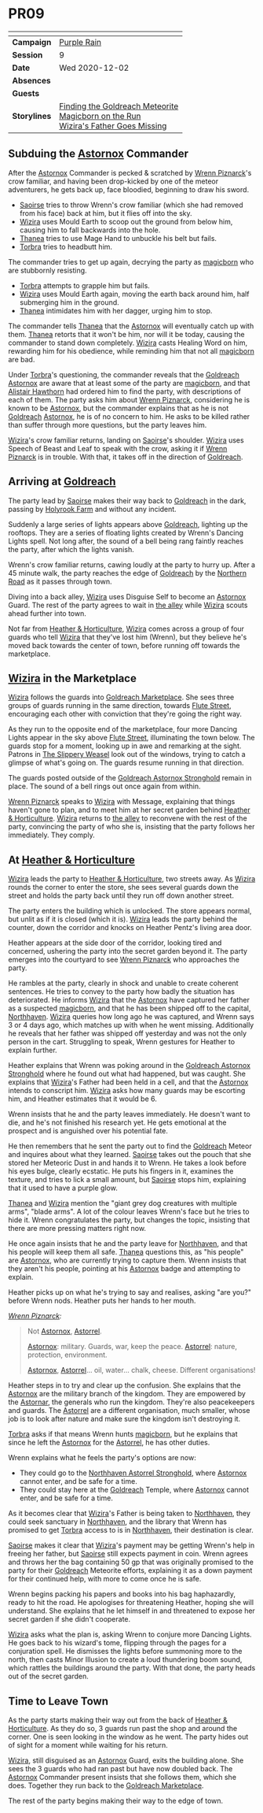 # PR09

| []() | |
| --- | --- |
| **Campaign** | [Purple Rain](../README.md) |
| **Session** | 9 |
| **Date** | Wed 2020-12-02 |
| **Absences** | |
| **Guests** | |
| **Storylines** | [Finding the Goldreach Meteorite](../storylines.md/finding-the-goldreach-meteorite.md)<br />[Magicborn on the Run](../storylines.md/magicborn-on-the-run.md)<br />[Wizira's Father Goes Missing](../storylines.md/wiziras-father-goes-missing.md) |

## Subduing the [Astornox](../../../astarus/civilisations/kingdom-of-astor/organisations/astornox.md) Commander

After the [Astornox](../../../astarus/civilisations/kingdom-of-astor/organisations/astornox.md) Commander is pecked & scratched by [Wrenn Piznarck](../../../astarus/people/wrenn-piznarck.md)'s crow familiar, and having been drop-kicked by one of the meteor adventurers, he gets back up, face bloodied, beginning to draw his sword.

- [Saoirse](../../../astarus/people/saoirse.md) tries to throw Wrenn's crow familiar (which she had removed from his face) back at him, but it flies off into the sky.
- [Wizira](../../../astarus/people/wizira.md) uses Mould Earth to scoop out the ground from below him, causing him to fall backwards into the hole.
- [Thanea](../../../astarus/people/thanea.md) tries to use Mage Hand to unbuckle his belt but fails.
- [Torbra](../../../astarus/people/torbra.md) tries to headbutt him.

The commander tries to get up again, decrying the party as [magicborn](../../../astarus/civilisations/kingdom-of-astor/magicborn.md) who are stubbornly resisting.

- [Torbra](../../../astarus/people/torbra.md) attempts to grapple him but fails.
- [Wizira](../../../astarus/people/wizira.md) uses Mould Earth again, moving the earth back around him, half submerging him in the ground.
- [Thanea](../../../astarus/people/thanea.md) intimidates him with her dagger, urging him to stop.

The commander tells [Thanea](../../../astarus/people/thanea.md) that the [Astornox](../../../astarus/civilisations/kingdom-of-astor/organisations/astornox.md) will eventually catch up with them. [Thanea](../../../astarus/people/thanea.md) retorts that it won't be him, nor will it be today, causing the commander to stand down completely. [Wizira](../../../astarus/people/wizira.md) casts Healing Word on him, rewarding him for his obedience, while reminding him that not all [magicborn](../../../astarus/civilisations/kingdom-of-astor/magicborn.md) are bad.

Under [Torbra](../../../astarus/people/torbra.md)'s questioning, the commander reveals that the [Goldreach](../../../astarus/civilisations/kingdom-of-astor/settlements/goldreach/README.md) [Astornox](../../../astarus/civilisations/kingdom-of-astor/organisations/astornox.md) are aware that at least some of the party are [magicborn](../../../astarus/civilisations/kingdom-of-astor/magicborn.md), and that [Alistair Hawthorn](../../../astarus/people/alistair-hawthorn.md) had ordered him to find the party, with descriptions of each of them. The party asks him about [Wrenn Piznarck](../../../astarus/people/wrenn-piznarck.md), considering he is known to be [Astornox](../../../astarus/civilisations/kingdom-of-astor/organisations/astornox.md), but the commander explains that as he is not [Goldreach](../../../astarus/civilisations/kingdom-of-astor/settlements/goldreach/README.md) [Astornox](../../../astarus/civilisations/kingdom-of-astor/organisations/astornox.md), he is of no concern to him. He asks to be killed rather than suffer through more questions, but the party leaves him.

[Wizira](../../../astarus/people/wizira.md)'s crow familiar returns, landing on [Saoirse](../../../astarus/people/saoirse.md)'s shoulder. [Wizira](../../../astarus/people/wizira.md) uses Speech of Beast and Leaf to speak with the crow, asking it if [Wrenn Piznarck](../../../astarus/people/wrenn-piznarck.md) is in trouble. With that, it takes off in the direction of [Goldreach](../../../astarus/civilisations/kingdom-of-astor/settlements/goldreach/README.md).

## Arriving at [Goldreach](../../../astarus/civilisations/kingdom-of-astor/settlements/goldreach/README.md)

The party lead by [Saoirse](../../../astarus/people/saoirse.md) makes their way back to [Goldreach](../../../astarus/civilisations/kingdom-of-astor/settlements/goldreach/README.md) in the dark, passing by [Holyrook Farm](../../../astarus/civilisations/kingdom-of-astor/settlements/goldreach/places/holyrook-farm.md) and without any incident.

Suddenly a large series of lights appears above [Goldreach](../../../astarus/civilisations/kingdom-of-astor/settlements/goldreach/README.md), lighting up the rooftops. They are a series of floating lights created by Wrenn's Dancing Lights spell. Not long after, the sound of a bell being rang faintly reaches the party, after which the lights vanish.

Wrenn's crow familiar returns, cawing loudly at the party to hurry up. After a 45 minute walk, the party reaches the edge of [Goldreach](../../../astarus/civilisations/kingdom-of-astor/settlements/goldreach/README.md) by the [Northern Road](../../../astarus/places/roads/northern-road.md) as it passes through town.

Diving into a back alley, [Wizira](../../../astarus/people/wizira.md) uses Disguise Self to become an [Astornox](../../../astarus/civilisations/kingdom-of-astor/organisations/astornox.md) Guard. The rest of the party agrees to wait in [the alley](../../../astarus/places/buildings/shops/the-alley.md) while [Wizira](../../../astarus/people/wizira.md) scouts ahead further into town.

Not far from [Heather & Horticulture](../../../astarus/civilisations/kingdom-of-astor/settlements/goldreach/places/heather-and-horticulture.md), [Wizira](../../../astarus/people/wizira.md) comes across a group of four guards who tell [Wizira](../../../astarus/people/wizira.md) that they've lost him (Wrenn), but they believe he's moved back towards the center of town, before running off towards the marketplace.

## [Wizira](../../../astarus/people/wizira.md) in the Marketplace

[Wizira](../../../astarus/people/wizira.md) follows the guards into [Goldreach Marketplace](../../../astarus/civilisations/kingdom-of-astor/settlements/goldreach/places/goldreach-marketplace.md). She sees three groups of guards running in the same direction, towards [Flute Street](../../../astarus/civilisations/kingdom-of-astor/settlements/goldreach/places/flute-street.md), encouraging each other with conviction that they're going the right way.

As they run to the opposite end of the marketplace, four more Dancing Lights appear in the sky above [Flute Street](../../../astarus/civilisations/kingdom-of-astor/settlements/goldreach/places/flute-street.md), illuminating the town below. The guards stop for a moment, looking up in awe and remarking at the sight. Patrons in [The Slippery Weasel](../../../astarus/civilisations/kingdom-of-astor/settlements/goldreach/places/the-slippery-weasel.md) look out of the windows, trying to catch a glimpse of what's going on. The guards resume running in that direction.

The guards posted outside of the [Goldreach Astornox Stronghold](../../../astarus/civilisations/kingdom-of-astor/settlements/goldreach/places/goldreach-astornox-stronghold.md) remain in place. The sound of a bell rings out once again from within.

[Wrenn Piznarck](../../../astarus/people/wrenn-piznarck.md) speaks to [Wizira](../../../astarus/people/wizira.md) with Message, explaining that things haven't gone to plan, and to meet him at her secret garden behind [Heather & Horticulture](../../../astarus/civilisations/kingdom-of-astor/settlements/goldreach/places/heather-and-horticulture.md). [Wizira](../../../astarus/people/wizira.md) returns to [the alley](../../../astarus/places/buildings/shops/the-alley.md) to reconvene with the rest of the party, convincing the party of who she is, insisting that the party follows her immediately. They comply.

## At [Heather & Horticulture](../../../astarus/civilisations/kingdom-of-astor/settlements/goldreach/places/heather-and-horticulture.md)

[Wizira](../../../astarus/people/wizira.md) leads the party to [Heather & Horticulture](../../../astarus/civilisations/kingdom-of-astor/settlements/goldreach/places/heather-and-horticulture.md), two streets away. As [Wizira](../../../astarus/people/wizira.md) rounds the corner to enter the store, she sees several guards down the street and holds the party back until they run off down another street.

The party enters the building which is unlocked. The store appears normal, but unlit as if it is closed (which it is). [Wizira](../../../astarus/people/wizira.md) leads the party behind the counter, down the corridor and knocks on Heather Pentz's living area door.

Heather appears at the side door of the corridor, looking tired and concerned, ushering the party into the secret garden beyond it. The party emerges into the courtyard to see [Wrenn Piznarck](../../../astarus/people/wrenn-piznarck.md) who approaches the party.

He rambles at the party, clearly in shock and unable to create coherent sentences. He tries to convey to the party how badly the situation has deteriorated. He informs [Wizira](../../../astarus/people/wizira.md) that the [Astornox](../../../astarus/civilisations/kingdom-of-astor/organisations/astornox.md) have captured her father as a suspected [magicborn](../../../astarus/civilisations/kingdom-of-astor/magicborn.md), and that he has been shipped off to the capital, [Northhaven](../../../astarus/places/cities/northhaven.md). [Wizira](../../../astarus/people/wizira.md) queries how long ago he was captured, and Wrenn says 3 or 4 days ago, which matches up with when he went missing. Additionally he reveals that her father was shipped off yesterday and was not the only person in the cart. Struggling to speak, Wrenn gestures for Heather to explain further.

Heather explains that Wrenn was poking around in the [Goldreach Astornox Stronghold](../../../astarus/civilisations/kingdom-of-astor/settlements/goldreach/places/goldreach-astornox-stronghold.md) where he found out what had happened, but was caught. She explains that [Wizira](../../../astarus/people/wizira.md)'s Father had been held in a cell, and that the [Astornox](../../../astarus/civilisations/kingdom-of-astor/organisations/astornox.md) intends to conscript him. [Wizira](../../../astarus/people/wizira.md) asks how many guards may be escorting him, and Heather estimates that it would be 6.

Wrenn insists that he and the party leaves immediately. He doesn't want to die, and he's not finished his research yet. He gets emotional at the prospect and is anguished over his potential fate.

He then remembers that he sent the party out to find the [Goldreach](../../../astarus/civilisations/kingdom-of-astor/settlements/goldreach/README.md) Meteor and inquires about what they learned. [Saoirse](../../../astarus/people/saoirse.md) takes out the pouch that she stored her Meteoric Dust in and hands it to Wrenn. He takes a look before his eyes bulge, clearly ecstatic. He puts his fingers in it, examines the texture, and tries to lick a small amount, but [Saoirse](../../../astarus/people/saoirse.md) stops him, explaining that it used to have a purple glow.

[Thanea](../../../astarus/people/thanea.md) and [Wizira](../../../astarus/people/wizira.md) mention the "giant grey dog creatures with multiple arms", "blade arms". A lot of the colour leaves Wrenn's face but he tries to hide it. Wrenn congratulates the party, but changes the topic, insisting that there are more pressing matters right now.

He once again insists that he and the party leave for [Northhaven](../../../astarus/places/cities/northhaven.md), and that his people will keep them all safe. [Thanea](../../../astarus/people/thanea.md) questions this, as "his people" are [Astornox](../../../astarus/civilisations/kingdom-of-astor/organisations/astornox.md), who are currently trying to capture them. Wrenn insists that they aren't his people, pointing at his [Astornox](../../../astarus/civilisations/kingdom-of-astor/organisations/astornox.md) badge and attempting to explain.

Heather picks up on what he's trying to say and realises, asking "are you?" before Wrenn nods. Heather puts her hands to her mouth.

*[Wrenn Piznarck](../../../astarus/people/wrenn-piznarck.md):*

> Not [Astornox](../../../astarus/civilisations/kingdom-of-astor/organisations/astornox.md), [Astorrel](../../../astarus/civilisations/kingdom-of-astor/organisations/astorrel/astorrel.md).
>
> [Astornox](../../../astarus/civilisations/kingdom-of-astor/organisations/astornox.md): military. Guards, war, keep the peace. [Astorrel](../../../astarus/civilisations/kingdom-of-astor/organisations/astorrel/astorrel.md): nature, protection, environment.
>
> [Astornox](../../../astarus/civilisations/kingdom-of-astor/organisations/astornox.md), [Astorrel](../../../astarus/civilisations/kingdom-of-astor/organisations/astorrel/astorrel.md)... oil, water... chalk, cheese. Different organisations!

Heather steps in to try and clear up the confusion. She explains that the [Astornox](../../../astarus/civilisations/kingdom-of-astor/organisations/astornox.md) are the military branch of the kingdom. They are empowered by the [Astornar](../../../astarus/civilisations/kingdom-of-astor/organisations/astornar.md), the generals who run the kingdom. They're also peacekeepers and guards. The [Astorrel](../../../astarus/civilisations/kingdom-of-astor/organisations/astorrel/astorrel.md) are a different organisation, much smaller, whose job is to look after nature and make sure the kingdom isn't destroying it.

[Torbra](../../../astarus/people/torbra.md) asks if that means Wrenn hunts [magicborn](../../../astarus/civilisations/kingdom-of-astor/magicborn.md), but he explains that since he left the [Astornox](../../../astarus/civilisations/kingdom-of-astor/organisations/astornox.md) for the [Astorrel](../../../astarus/civilisations/kingdom-of-astor/organisations/astorrel/astorrel.md), he has other duties.

Wrenn explains what he feels the party's options are now:

- They could go to the [Northhaven Astorrel Stronghold](../../../astarus/places/strongholds/northhaven-astorrel-stronghold.md), where [Astornox](../../../astarus/civilisations/kingdom-of-astor/organisations/astornox.md) cannot enter, and be safe for a time.
- They could stay here at the [Goldreach](../../../astarus/civilisations/kingdom-of-astor/settlements/goldreach/README.md) Temple, where [Astornox](../../../astarus/civilisations/kingdom-of-astor/organisations/astornox.md) cannot enter, and be safe for a time.

As it becomes clear that [Wizira](../../../astarus/people/wizira.md)'s Father is being taken to [Northhaven](../../../astarus/places/cities/northhaven.md), they could seek sanctuary in [Northhaven](../../../astarus/places/cities/northhaven.md), and the library that Wrenn has promised to get [Torbra](../../../astarus/people/torbra.md) access to is in [Northhaven](../../../astarus/places/cities/northhaven.md), their destination is clear.

[Saoirse](../../../astarus/people/saoirse.md) makes it clear that [Wizira](../../../astarus/people/wizira.md)'s payment may be getting Wrenn's help in freeing her father, but [Saoirse](../../../astarus/people/saoirse.md) still expects payment in coin. Wrenn agrees and throws her the bag containing 50 gp that was originally promised to the party for their [Goldreach](../../../astarus/civilisations/kingdom-of-astor/settlements/goldreach/README.md) Meteorite efforts, explaining it as a down payment for their continued help, with more to come once he is safe.

Wrenn begins packing his papers and books into his bag haphazardly, ready to hit the road. He apologises for threatening Heather, hoping she will understand. She explains that he let himself in and threatened to expose her secret garden if she didn't cooperate.

[Wizira](../../../astarus/people/wizira.md) asks what the plan is, asking Wrenn to conjure more Dancing Lights. He goes back to his wizard's tome, flipping through the pages for a conjuration spell. He dismisses the lights before summoning more to the north, then casts Minor Illusion to create a loud thundering boom sound, which rattles the buildings around the party. With that done, the party heads out of the secret garden.

## Time to Leave Town

As the party starts making their way out from the back of [Heather & Horticulture](../../../astarus/civilisations/kingdom-of-astor/settlements/goldreach/places/heather-and-horticulture.md). As they do so, 3 guards run past the shop and around the corner. One is seen looking in the window as he went. The party hides out of sight for a moment while waiting for his return.

[Wizira](../../../astarus/people/wizira.md), still disguised as an [Astornox](../../../astarus/civilisations/kingdom-of-astor/organisations/astornox.md) Guard, exits the building alone. She sees the 3 guards who had ran past but have now doubled back. The [Astornox](../../../astarus/civilisations/kingdom-of-astor/organisations/astornox.md) Commander present insists that she follows them, which she does. Together they run back to the [Goldreach Marketplace](../../../astarus/civilisations/kingdom-of-astor/settlements/goldreach/places/goldreach-marketplace.md).

The rest of the party begins making their way to the edge of town.

